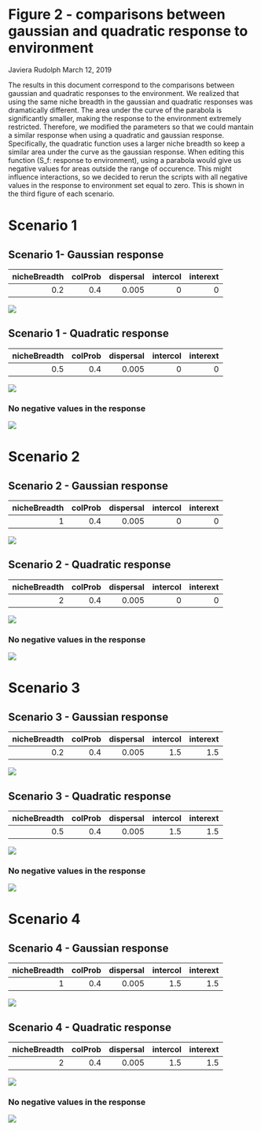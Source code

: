 Figure 2 - comparisons between gaussian and quadratic response to environment
================
Javiera Rudolph
March 12, 2019

The results in this document correspond to the comparisons between gaussian and quadratic responses to the environment. We realized that using the same niche breadth in the gaussian and quadratic responses was dramatically different. The area under the curve of the parabola is significantly smaller, making the response to the environment extremely restricted. Therefore, we modified the parameters so that we could mantain a similar response when using a quadratic and gaussian response. Specifically, the quadratic function uses a larger niche breadth so keep a similar area under the curve as the gaussian response. When editing this function (S\_f: response to environment), using a parabola would give us negative values for areas outside the range of occurence. This might influence interactions, so we decided to rerun the scripts with all negative values in the response to environment set equal to zero. This is shown in the third figure of each scenario.

Scenario 1
==========

Scenario 1- Gaussian response
-----------------------------

|  nicheBreadth|  colProb|  dispersal|  intercol|  interext|
|-------------:|--------:|----------:|---------:|---------:|
|           0.2|      0.4|      0.005|         0|         0|

![](20190314-fifteen_spp_figure2_files/figure-markdown_github/unnamed-chunk-2-1.png)

Scenario 1 - Quadratic response
-------------------------------

|  nicheBreadth|  colProb|  dispersal|  intercol|  interext|
|-------------:|--------:|----------:|---------:|---------:|
|           0.5|      0.4|      0.005|         0|         0|

![](20190314-fifteen_spp_figure2_files/figure-markdown_github/unnamed-chunk-4-1.png)

### No negative values in the response

![](20190314-fifteen_spp_figure2_files/figure-markdown_github/unnamed-chunk-5-1.png)

Scenario 2
==========

Scenario 2 - Gaussian response
------------------------------

|  nicheBreadth|  colProb|  dispersal|  intercol|  interext|
|-------------:|--------:|----------:|---------:|---------:|
|             1|      0.4|      0.005|         0|         0|

![](20190314-fifteen_spp_figure2_files/figure-markdown_github/unnamed-chunk-7-1.png)

Scenario 2 - Quadratic response
-------------------------------

|  nicheBreadth|  colProb|  dispersal|  intercol|  interext|
|-------------:|--------:|----------:|---------:|---------:|
|             2|      0.4|      0.005|         0|         0|

![](20190314-fifteen_spp_figure2_files/figure-markdown_github/unnamed-chunk-9-1.png)

### No negative values in the response

![](20190314-fifteen_spp_figure2_files/figure-markdown_github/unnamed-chunk-10-1.png)

Scenario 3
==========

Scenario 3 - Gaussian response
------------------------------

|  nicheBreadth|  colProb|  dispersal|  intercol|  interext|
|-------------:|--------:|----------:|---------:|---------:|
|           0.2|      0.4|      0.005|       1.5|       1.5|

![](20190314-fifteen_spp_figure2_files/figure-markdown_github/unnamed-chunk-12-1.png)

Scenario 3 - Quadratic response
-------------------------------

|  nicheBreadth|  colProb|  dispersal|  intercol|  interext|
|-------------:|--------:|----------:|---------:|---------:|
|           0.5|      0.4|      0.005|       1.5|       1.5|

![](20190314-fifteen_spp_figure2_files/figure-markdown_github/unnamed-chunk-14-1.png)

### No negative values in the response

![](20190314-fifteen_spp_figure2_files/figure-markdown_github/unnamed-chunk-15-1.png)

Scenario 4
==========

Scenario 4 - Gaussian response
------------------------------

|  nicheBreadth|  colProb|  dispersal|  intercol|  interext|
|-------------:|--------:|----------:|---------:|---------:|
|             1|      0.4|      0.005|       1.5|       1.5|

![](20190314-fifteen_spp_figure2_files/figure-markdown_github/unnamed-chunk-17-1.png)

Scenario 4 - Quadratic response
-------------------------------

|  nicheBreadth|  colProb|  dispersal|  intercol|  interext|
|-------------:|--------:|----------:|---------:|---------:|
|             2|      0.4|      0.005|       1.5|       1.5|

![](20190314-fifteen_spp_figure2_files/figure-markdown_github/unnamed-chunk-19-1.png)

### No negative values in the response

![](20190314-fifteen_spp_figure2_files/figure-markdown_github/unnamed-chunk-20-1.png)

